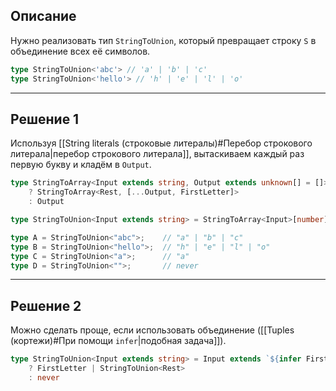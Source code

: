 ## Описание

Нужно реализовать тип `StringToUnion`, который превращает строку `S` в объединение всех её символов.

```ts
type StringToUnion<'abc'> // 'a' | 'b' | 'c'
type StringToUnion<'hello'> // 'h' | 'e' | 'l' | 'o'
```

---
## Решение 1

Используя [[String literals (строковые литералы)#Перебор строкового литерала|перебор строкового литерала]], вытаскиваем каждый раз первую букву и кладём в `Output`.

```ts
type StringToArray<Input extends string, Output extends unknown[] = []> = Input extends `${infer FirstLetter}${infer Rest}`
	? StringToArray<Rest, [...Output, FirstLetter]>
	: Output

type StringToUnion<Input extends string> = StringToArray<Input>[number];

type A = StringToUnion<"abc">;    // "a" | "b" | "c"
type B = StringToUnion<"hello">;  // "h" | "e" | "l" | "o"
type C = StringToUnion<"a">;      // "a"
type D = StringToUnion<"">;       // never
```

---
## Решение 2

Можно сделать проще, если использовать объединение ([[Tuples (кортежи)#При помощи `infer`|подобная задача]]).

```ts
type StringToUnion<Input extends string> = Input extends `${infer FirstLetter}${infer Rest}`
	? FirstLetter | StringToUnion<Rest>
	: never
```
